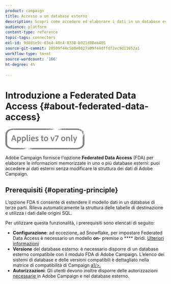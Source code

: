 ```yaml
---
product: campaign
title: Accesso a un database esterno
description: Scopri come accedere ed elaborare i dati in un database esterno
audience: platform
content-type: reference
topic-tags: connectors
exl-id: 9d8d1e9c-63e4-40c4-8338-b921d08ea405
source-git-commit: 20509f44c5b8e0827a09f44dffdf2ec9d11652a1
workflow-type: tm+mt
source-wordcount: '166'
ht-degree: 4%

---
```


# Introduzione a Federated Data Access {#about-federated-data-access}

![](../../assets/v7-only.svg)

Adobe Campaign fornisce l&#39;opzione **Federated Data Access** (FDA) per elaborare le informazioni memorizzate in uno o più database esterni: puoi accedere ai dati esterni senza modificare la struttura dei dati di Adobe Campaign.

## Prerequisiti {#operating-principle}

L’opzione FDA ti consente di estendere il modello dati in un database di terze parti. Rileva automaticamente la struttura delle tabelle di destinazione e utilizza i dati dalle origini SQL.

Per utilizzare questa funzionalità, i prerequisiti sono elencati di seguito:

* **Configurazione**: ad eccezione, ad Snowflake, per impostare Federated Data Access è necessario un modello  **on-** premise o  **** ibridi. [Ulteriori informazioni](../../installation/using/hosting-models.md)
* **Versione** del database esterno: è necessario disporre di un database esterno compatibile con il modulo FDA di Adobe Campaign. L’elenco dei sistemi di database e delle versioni compatibili è dettagliato nella matrice di compatibilità di Campaign [a1/>.](../../rn/using/compatibility-matrix.md#FederatedDataAccessFDA)
* **Autorizzazioni**: Gli utenti devono inoltre disporre delle autorizzazioni  [necessarie ](../../installation/using/remote-database-access-rights.md) in Adobe Campaign e nel database esterno.

